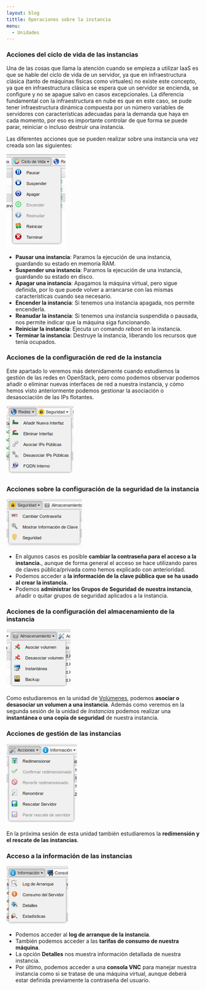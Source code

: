 ```yaml
---
layout: blog
tittle: Operaciones sobre la instancia
menu:
  - Unidades
---
```


### Acciones del ciclo de vida de las instancias

Una de las cosas que llama la atención cuando se empieza a utilizar IaaS es que
se hable del ciclo de vida de un servidor, ya que en infraestructura clásica
(tanto de máquinas físicas como virtuales) no existe este concepto, ya que en
infraestructura clásica se espera que un servidor se encienda, se configure y no
se apague salvo en casos excepcionales. La diferencia fundamental con la
infraestructura en nube es que en este caso, se pude tener infraestructura
dinámica compuesta por un número variables de servidores con características
adecuadas para la demanda que haya en cada momento, por eso es importante
controlar de que forma se puede parar, reiniciar o incluso destruir una
instancia.

Las diferentes acciones que se pueden realizar sobre una instancia una vez
creada son las siguientes:


![acciones](img/acciones2.png)


* **Pausar una instancia**: Paramos la ejecución de una instancia, guardando su
  estado en memoria RAM.
* **Suspender una instancia**: Paramos la ejecución de una instancia, guardando
  su estado en disco.
* **Apagar una instancia**: Apagamos la máquina virtual, pero sigue definida,
  por lo que puede volver a arrancarse con las mismas características cuando sea
  necesario.
* **Encender la instancia**: Si tenemos una instancia apagada, nos permite
  encenderla.
* **Reanudar la instancia**: Si tenemos una instancia suspendida o pausada, nos
  permite indicar que la máquina siga funcionando. 
* **Reiniciar la instancia**: Ejecuta un comando *reboot* en la instancia.
* **Terminar la instancia**: Destruye la instancia, liberando los recursos que
  tenía ocupados.

### Acciones de la configuración de red de la instancia

Este apartado lo veremos más detenidamente cuando estudiemos la gestión de las
redes en OpenStack, pero como podemos observar podemos añadir o eliminar nuevas
interfaces de red a nuestra instancia, y cómo hemos visto anteriormente podemos
gestionar la asociación o desasociación de las IPs flotantes.


![acciones](img/acciones3.png)


### Acciones sobre la configuración de la seguridad de la instancia


![acciones](img/acciones4.png)


* En algunos casos es posible **cambiar la contraseña para el acceso a la
  instancia.**, aunque de forma general el acceso se hace utilizando pares de
  claves pública/privada como hemos explicado con anterioridad.
* Podemos acceder a **la información de la clave pública que se ha usado al
  crear la instancia.**
* Podemos **administrar los Grupos de Seguridad de nuestra instancia**, añadir o
  quitar grupos de seguridad aplicados a la instancia.

### Acciones de la configuración del almacenamiento de la instancia


![acciones](img/acciones5.png)


Como estudiaremos en la unidad de
[Volúmenes](http://iesgn.github.io/cloud2/curso/u3/), podemos **asociar o
desasociar un volumen a una instancia**. Además como veremos en la segunda
sesión de la unidad de *Instancias* podemos realizar una **instantánea o una
copia de seguridad** de nuestra instancia. 

### Acciones de gestión de las instancias


![acciones](img/acciones6.png)


En la próxima sesión de esta unidad también estudiaremos la **redimensión y el
rescate de las instancias**. 

### Acceso a la información de las instancias


![acciones](img/acciones7.png)


* Podemos acceder al **log de arranque de la instancia**. 
* También podemos acceder a las **tarifas de consumo de nuestra máquina**.
* La opción **Detalles** nos muestra información detallada de nuestra
  instancia.
* Por último, podemos acceder a una **consola VNC** para manejar nuestra
  instancia como si se tratase de una máquina virtual, aunque deberá estar
  definida previamente la contraseña del usuario.

